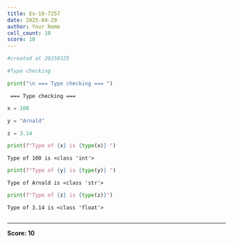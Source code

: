 ```yaml
---
title: Ex-10-7257
date: 2025-04-29
author: Your Name
cell_count: 10
score: 10
---
```


```python
#created at 20250325
```


```python
#Type checking 
```


```python
print("\n === Type checking === ")
```

    
     === Type checking === 



```python
x = 100
```


```python
y = "Arnald"
```


```python
z = 3.14
```


```python
print(f"Type of {x} is {type(x)} ")
```

    Type of 100 is <class 'int'> 



```python
print(f"Type of {y} is {type(y)} ")
```

    Type of Arnald is <class 'str'> 



```python
print(f"Type of {z} is {type(z)}")
```

    Type of 3.14 is <class 'float'>



```python

```


---
**Score: 10**